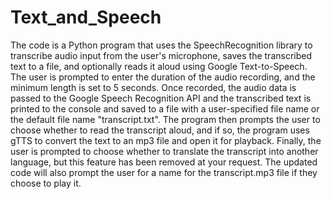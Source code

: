 # Text_and_Speech

The code is a Python program that uses the SpeechRecognition library to transcribe audio input from the user's microphone, saves the transcribed text to a file, and optionally reads it aloud using Google Text-to-Speech. The user is prompted to enter the duration of the audio recording, and the minimum length is set to 5 seconds. Once recorded, the audio data is passed to the Google Speech Recognition API and the transcribed text is printed to the console and saved to a file with a user-specified file name or the default file name "transcript.txt". The program then prompts the user to choose whether to read the transcript aloud, and if so, the program uses gTTS to convert the text to an mp3 file and open it for playback. Finally, the user is prompted to choose whether to translate the transcript into another language, but this feature has been removed at your request. The updated code will also prompt the user for a name for the transcript.mp3 file if they choose to play it.
